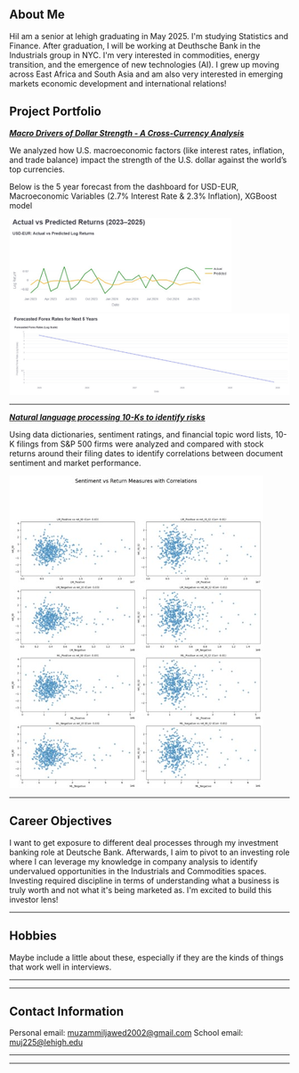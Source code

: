 ## About Me

HiI am a senior at lehigh graduating in May 2025. I'm studying Statistics and Finance. After graduation, I will be working at Deuthsche Bank in the Industrials group in NYC. I'm very interested in commodities, energy transition, and the emergence of new technologies (AI).
I grew up moving across East Africa and South Asia and am also very interested in emerging markets economic development and international relations!



## Project Portfolio

<!-- You can link to other websites, PDFs in this repo, and other pages in this repo -->


_**[Macro Drivers of Dollar Strength - A Cross-Currency Analysis](https://thereddestbulls.streamlit.app/)**_

We analyzed how U.S. macroeconomic factors (like interest rates, inflation, and trade balance) impact the strength of the U.S. dollar against the world’s top currencies.

Below is the 5 year forecast from the dashboard for USD-EUR, Macroeconomic Variables (2.7% Interest Rate & 2.3% Inflation), XGBoost model

<img src="images/avp.jpg" width="400"/>
<img src="images/forecast.jpg" width="600"/>


---

_**[Natural language processing 10-Ks to identify risks](midtermreport.md)**_

Using data dictionaries, sentiment ratings, and financial topic word lists, 10-K filings from S&P 500 firms were analyzed and compared with stock returns around their filing dates to identify correlations between document sentiment and market performance.

<img src="images/correlationscores.jpg"/>



---

## Career Objectives

I want to get exposure to different deal processes through my investment banking role at Deutsche Bank. Afterwards, I aim to pivot to an investing role where I can leverage my knowledge in company analysis to identify undervalued opportunities in the Industrials and Commodities spaces. Investing required discipline in terms of understanding what a business is truly worth and not what it's being marketed as. I'm excited to build this investor lens!

---

## Hobbies

Maybe include a little about these, especially if they are the kinds of things that work well in interviews.

---
---

## Contact Information

Personal email: muzammiljawed2002@gmail.com     School email: muj225@lehigh.edu    

---

---
